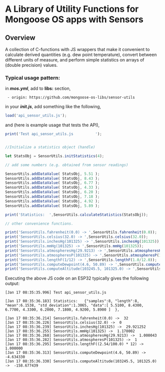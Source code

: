 # A Library of Utility Functions for Mongoose OS apps with Sensors


## Overview

A collection of C-functions with JS wrappers that make it convenient to calculate derived quantities (e.g. dew point temperature),
convert between different units of measure, and perform simple statistics on arrays of (double precision)
values.

### Typical usage pattern:

in _**mos.yml**_, add to **libs:** section,

`  - origin: https://github.com/mongoose-os-libs/sensor-utils `
  
in your _**init.js**_, add something like the following,

```javascript
load('api_sensor_utils.js');
```

and (here is example usage that tests the API),

```javascript
print('Test api_sensor_utils.js          ');


//Initialize a statistics object (handle)

let StatsObj = SensorUtils.initStatistics(4);

// add some numbers (e.g. obtained from sensor readings)

SensorUtils.addDataValue( StatsObj, 5.51 );
SensorUtils.addDataValue( StatsObj, 8.43 );
SensorUtils.addDataValue( StatsObj, 6.77 );
SensorUtils.addDataValue( StatsObj, 4.33 );
SensorUtils.addDataValue( StatsObj, 6.20 );
SensorUtils.addDataValue( StatsObj, 7.18 );
SensorUtils.addDataValue( StatsObj, 4.92 );
SensorUtils.addDataValue( StatsObj, 5.89 );

print('Statistics:  ',SensorUtils.calculateStatistics(StatsObj));

// other convenience functions.

print('SensorUtils.fahrenheit(0.0) -> ',SensorUtils.fahrenheit(0.0));
print('SensorUtils.celsius(32.0) -> ',SensorUtils.celsius(32.0));
print('SensorUtils.inchesHg(101325) -> ',SensorUtils.inchesHg(101325));
print('SensorUtils.mmHg(101325) -> ',SensorUtils.mmHg(101325));
print('SensorUtils.atmospheresHg(29.9213) -> ',SensorUtils.atmospheresHg(29.9213));
print('SensorUtils.atmospheresP(101325) -> ',SensorUtils.atmospheresP(101325));
print('SensorUtils.lengthF(1/12) -> ',SensorUtils.lengthF(1.0/12.0));
print('SensorUtils.computeDewpoint(4.6, 50.89) -> ',SensorUtils.computeDewpoint(4.6, 50.89));
print('SensorUtils.computeAltitude(103245.5, 101325.0) -> ',SensorUtils.computeAltitude(103245.5, 101325.0));
```
Executing the above JS code on an ESP32 typically gives the following output:

```
[Jan 17 08:35:35.996] Test api_sensor_utils.js

[Jan 17 08:35:36.183] Statistics:   {"samples":8, "length":8, "mean":6.1538, "std_deviation":1.3065, "data":[ 5.5100, 8.4300, 6.7700, 4.3300, 6.2000, 7.1800, 4.9200, 5.8900 ]  },

[Jan 17 08:35:36.214] SensorUtils.fahrenheit(0.0) ->  32
[Jan 17 08:35:36.226] SensorUtils.celsius(32.0) ->  0
[Jan 17 08:35:36.239] SensorUtils.inchesHg(101325) ->  29.921252
[Jan 17 08:35:36.255] SensorUtils.mmHg(101325) ->  1.178002
[Jan 17 08:35:36.268] SensorUtils.atmospheresHg(29.9213) ->  1.000043
[Jan 17 08:35:36.282] SensorUtils.atmospheresP(101325) ->  1
[Jan 17 08:35:36.295] SensorUtils.lengthF((2.54/100.0) * 12) ->  1.000000
[Jan 17 08:35:36.313] SensorUtils.computeDewpoint(4.6, 50.89) ->  -4.634330
[Jan 17 08:35:36.330] SensorUtils.computeAltitude(103245.5, 101325.0) ->  -158.677439

```

